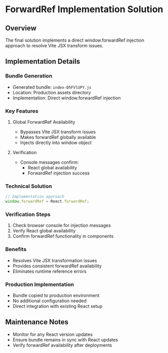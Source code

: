 # ForwardRef Implementation Solution

## Overview
The final solution implements a direct window.forwardRef injection approach to resolve Vite JSX transform issues.

## Implementation Details

### Bundle Generation
- Generated bundle: `index-DhFVlUPY.js`
- Location: Production assets directory
- Implementation: Direct window.forwardRef injection

### Key Features
1. Global ForwardRef Availability
   - Bypasses Vite JSX transform issues
   - Makes forwardRef globally available
   - Injects directly into window object

2. Verification
   - Console messages confirm:
     - React global availability
     - ForwardRef injection success

### Technical Solution
```javascript
// Implementation approach
window.forwardRef = React.forwardRef;
```

### Verification Steps
1. Check browser console for injection messages
2. Verify React global availability
3. Confirm forwardRef functionality in components

### Benefits
- Resolves Vite JSX transformation issues
- Provides consistent forwardRef availability
- Eliminates runtime reference errors

### Production Implementation
- Bundle copied to production environment
- No additional configuration needed
- Direct integration with existing React setup

## Maintenance Notes
- Monitor for any React version updates
- Ensure bundle remains in sync with React updates
- Verify forwardRef availability after deployments